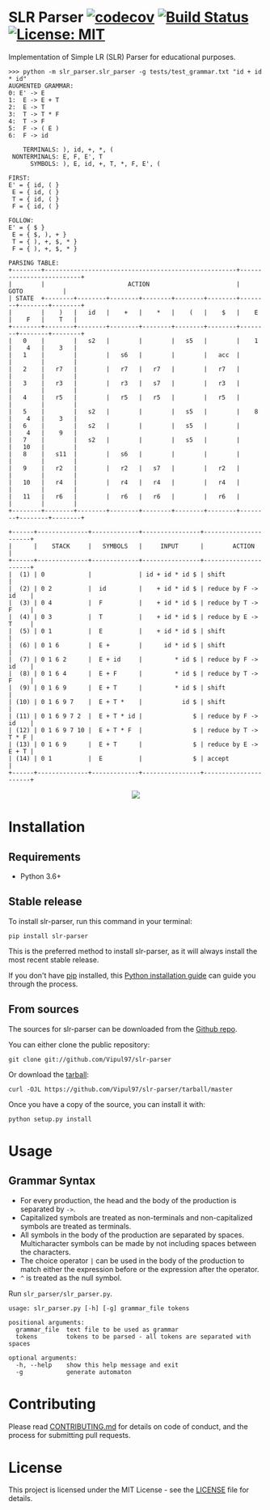 # SLR Parser [![codecov](https://codecov.io/gh/Vipul97/slr-parser/branch/master/graph/badge.svg)](https://codecov.io/gh/Vipul97/slr-parser) [![Build Status](https://travis-ci.org/Vipul97/slr-parser.svg?branch=master)](https://travis-ci.org/Vipul97/slr-parser) [![License: MIT](https://img.shields.io/badge/License-MIT-blue.svg)](https://opensource.org/licenses/MIT)

Implementation of Simple LR (SLR) Parser for educational purposes.

```
>>> python -m slr_parser.slr_parser -g tests/test_grammar.txt "id + id * id"
AUGMENTED GRAMMAR:
0: E' -> E
1:  E -> E + T
2:  E -> T
3:  T -> T * F
4:  T -> F
5:  F -> ( E )
6:  F -> id

    TERMINALS: ), id, +, *, (
 NONTERMINALS: E, F, E', T
      SYMBOLS: ), E, id, +, T, *, F, E', (

FIRST:
E' = { id, ( }
 E = { id, ( }
 T = { id, ( }
 F = { id, ( }

FOLLOW:
E' = { $ }
 E = { $, ), + }
 T = { ), +, $, * }
 F = { ), +, $, * }

PARSING TABLE:
+--------+-----------------------------------------------------+--------------------------+
|        |                       ACTION                        |           GOTO           |
| STATE  +--------+--------+--------+--------+--------+--------+--------+--------+--------+
|        |    )   |   id   |    +   |    *   |    (   |    $   |    E   |    F   |    T   | 
+--------+--------+--------+--------+--------+--------+--------+--------+--------+--------+
|   0    |        |   s2   |        |        |   s5   |        |    1   |    4   |    3   | 
|   1    |        |        |   s6   |        |        |   acc  |        |        |        | 
|   2    |   r7   |        |   r7   |   r7   |        |   r7   |        |        |        | 
|   3    |   r3   |        |   r3   |   s7   |        |   r3   |        |        |        | 
|   4    |   r5   |        |   r5   |   r5   |        |   r5   |        |        |        | 
|   5    |        |   s2   |        |        |   s5   |        |    8   |    4   |    3   | 
|   6    |        |   s2   |        |        |   s5   |        |        |    4   |    9   | 
|   7    |        |   s2   |        |        |   s5   |        |        |   10   |        | 
|   8    |   s11  |        |   s6   |        |        |        |        |        |        | 
|   9    |   r2   |        |   r2   |   s7   |        |   r2   |        |        |        | 
|   10   |   r4   |        |   r4   |   r4   |        |   r4   |        |        |        | 
|   11   |   r6   |        |   r6   |   r6   |        |   r6   |        |        |        | 
+--------+--------+--------+--------+--------+--------+--------+--------+--------+--------+

+------+--------------+-------------+----------------+----------------------+
|      |    STACK     |   SYMBOLS   |     INPUT      |        ACTION        |
+------+--------------+-------------+----------------+----------------------+
|  (1) | 0            |             | id + id * id $ | shift                |
|  (2) | 0 2          |  id         |    + id * id $ | reduce by F -> id    |
|  (3) | 0 4          |  F          |    + id * id $ | reduce by T -> F     |
|  (4) | 0 3          |  T          |    + id * id $ | reduce by E -> T     |
|  (5) | 0 1          |  E          |    + id * id $ | shift                |
|  (6) | 0 1 6        |  E +        |      id * id $ | shift                |
|  (7) | 0 1 6 2      |  E + id     |         * id $ | reduce by F -> id    |
|  (8) | 0 1 6 4      |  E + F      |         * id $ | reduce by T -> F     |
|  (9) | 0 1 6 9      |  E + T      |         * id $ | shift                |
| (10) | 0 1 6 9 7    |  E + T *    |           id $ | shift                |
| (11) | 0 1 6 9 7 2  |  E + T * id |              $ | reduce by F -> id    |
| (12) | 0 1 6 9 7 10 |  E + T * F  |              $ | reduce by T -> T * F |
| (13) | 0 1 6 9      |  E + T      |              $ | reduce by E -> E + T |
| (14) | 0 1          |  E          |              $ | accept               |
+------+--------------+-------------+----------------+----------------------+
```

<p align="center">
  <img src="example.jpg">
  <br/>
</p>

# Installation

## Requirements
* Python 3.6+

## Stable release

To install slr-parser, run this command in your terminal:

```
pip install slr-parser
```

This is the preferred method to install slr-parser, as it will always install the most recent stable release.

If you don't have [pip](https://pip.pypa.io) installed, this [Python installation guide](http://docs.python-guide.org/en/latest/starting/installation/) can guide you through the process.

## From sources

The sources for slr-parser can be downloaded from the [Github repo](https://github.com/Vipul97/slr-parser).

You can either clone the public repository:

```
git clone git://github.com/Vipul97/slr-parser
```

Or download the [tarball](https://github.com/Vipul97/slr-parser/tarball/master):

```
curl -OJL https://github.com/Vipul97/slr-parser/tarball/master
```

Once you have a copy of the source, you can install it with:

```
python setup.py install
```

# Usage

## Grammar Syntax
* For every production, the head and the body of the production is separated by ``` -> ```.
* Capitalized symbols are treated as non-terminals and non-capitalized symbols are treated as terminals.
* All symbols in the body of the production are separated by spaces. Multicharacter symbols can be made by not including spaces between the characters.
* The choice operator ``` | ``` can be used in the body of the production to match either the expression before or the expression after the operator.
* ```^``` is treated as the null symbol.

Run `slr_parser/slr_parser.py`.
    
    usage: slr_parser.py [-h] [-g] grammar_file tokens

    positional arguments:
      grammar_file  text file to be used as grammar
      tokens        tokens to be parsed - all tokens are separated with spaces
    
    optional arguments:
      -h, --help    show this help message and exit
      -g            generate automaton

# Contributing

Please read [CONTRIBUTING.md](CONTRIBUTING.md) for details on code of conduct, and the process for submitting pull requests.

# License

This project is licensed under the MIT License - see the [LICENSE](LICENSE) file for details.